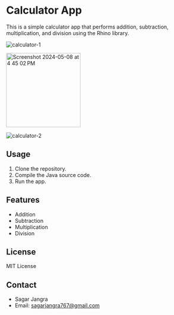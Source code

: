 # Calculator App

This is a simple calculator app that performs addition, subtraction, multiplication, and division using the Rhino library.

![calculator-1](https://github.com/Sagar5426/Basic-Calculator/assets/108585817/9b805d32-aeba-4c46-b02a-76df858e4903)

<img width="200" alt="Screenshot 2024-05-08 at 4 45 02 PM" src="https://github.com/Sagar5426/Basic-Calculator/assets/108585817/9b805d32-aeba-4c46-b02a-76df858e4903"> 

![calculator-2](https://github.com/Sagar5426/Basic-Calculator/assets/108585817/b960fdd4-1d9a-4d09-8d70-89da5c8f3e99)

## Usage

1. Clone the repository.
2. Compile the Java source code.
3. Run the app.

## Features

- Addition
- Subtraction
- Multiplication
- Division

## License

MIT License

## Contact

- Sagar Jangra
- Email: sagarjangra767@gmail.com
